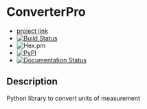 # ConverterPro

- [project link](https://github.com/oforiwaasam/converterpro)
- [![Build Status](https://img.shields.io/github/actions/workflow/status/oforiwaasam/converterpro/build.yml)](https://github.com/oforiwaasam/converterpro/actions/workflows/build.yml)
- ![Hex.pm](https://img.shields.io/hexpm/l/apa?style=flat&color=brightgreen)
- [![PyPI](https://img.shields.io/pypi/v/converterpro)](https://pypi.org/project/converterpro/)
- [![Documentation Status](https://readthedocs.org/projects/converterpro/badge/?version=latest)](https://converterpro.readthedocs.io/en/latest/?badge=latest)

## Description

Python library to convert units of measurement
